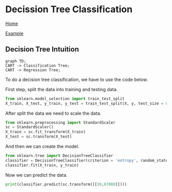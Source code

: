 # Decission Tree Classification

[Home](/.)

[Example](decision_tree_classification.ipynb)

## Decision Tree Intuition

```mermaid
graph TD;
CART -> Classification Tree;
CART -> Regression Tree;
```
To do a decision tree classification, we have to use the code below.

First step, split the data into training and testing data.

 ```python
from sklearn.model_selection import train_test_split
X_train, X_test, y_train, y_test = train_test_split(X, y, test_size = 0.25, random_state = 0)
 ```

After split the data we need to scale the data.

```python
from sklearn.preprocessing import StandardScaler
sc = StandardScaler()
X_train = sc.fit_transform(X_train)
X_test = sc.transform(X_test)
```

And then we can create the model.

```python
from sklearn.tree import DecisionTreeClassifier
classifier = DecisionTreeClassifier(criterion = 'entropy', random_state = 0)
classifier.fit(X_train, y_train)
```

Now we can predict the data.

```python
print(classifier.predict(sc.transform([[30,87000]])))
```
